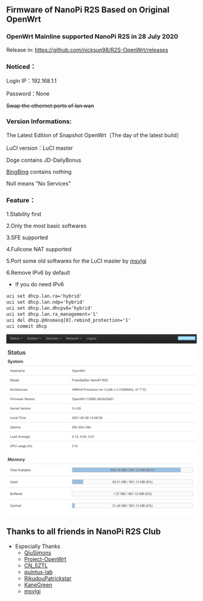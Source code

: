 ## Firmware of NanoPi R2S Based on Original OpenWrt

### OpenWrt Mainline supported NanoPi R2S in 28 July 2020

Release in:
https://github.com/nicksun98/R2S-OpenWrt/releases

### Noticed：

Login IP：192.168.1.1 

Password：None

~~Swap the ethernet ports of lan wan~~

### Version Informations:

The Latest Edition of Snapshot OpenWrt（The day of the latest build）

LuCI version：LuCI master

Doge contains JD-DailyBonus

[BingBing](https://weibo.com/u/6512991534) contains nothing

Null means "No Services"

### Feature：

1.Stability first

2.Only the most basic softwares

3.SFE supported

4.Fullcone NAT supported

5.Port some old softwares for the LuCI master by [msylgj](https://github.com/msylgj)

6.Remove IPv6 by default

  * If you do need IPv6

```
uci set dhcp.lan.ra='hybrid'
uci set dhcp.lan.ndp='hybrid'
uci set dhcp.lan.dhcpv6='hybrid'
uci set dhcp.lan.ra_management='1'
uci del dhcp.@dnsmasq[0].rebind_protection='1'
uci commit dhcp
```

![](/Screenshots/main.jpeg)

## Thanks to all friends in NanoPi R2S Club

* Especially Thanks
  * [QiuSimons](https://github.com/QiuSimons)
  * [Project-OpenWrt](https://github.com/project-openwrt)
  * [CN_SZTL](https://github.com/1715173329)
  * [quintus-lab](https://github.com/quintus-lab)
  * [RikudouPatrickstar](https://github.com/RikudouPatrickstar)
  * [KaneGreen](https://github.com/KaneGreen)
  * [msylgj](https://github.com/msylgj)
